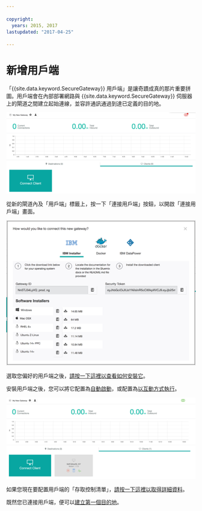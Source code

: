 ```yaml
---

copyright:
  years: 2015, 2017
lastupdated: "2017-04-25"

---
```


# 新增用戶端

「{{site.data.keyword.SecureGateway}} 用戶端」是讓奇蹟成真的那片重要拼圖。用戶端會在內部部署網路與 {{site.data.keyword.SecureGateway}} 伺服器上的閘道之間建立起始連線，並容許通訊通過到達已定義的目的地。

![新建閘道](./images/newGateway.png?raw=true "新建閘道")

從新的閘道內及「用戶端」標籤上，按一下「連接用戶端」按鈕，以開啟「連接用戶端」畫面。

![連接用戶端](./images/connectClient.png?raw=true "連接用戶端")

選取您偏好的用戶端之後，[請按一下這裡以查看如何安裝它](/docs/services/SecureGateway/securegateway_install.html)。

安裝用戶端之後，您可以將它配置為[自動啟動](/docs/services/SecureGateway/securegateway_auto-start.html)，或配置為[以互動方式執行](/docs/services/SecureGateway/securegateway_interaction.html)。

![連接的用戶端](./images/connectedClient.png?raw=true "連接的用戶端")

如果您現在要配置用戶端的「存取控制清單」，[請按一下這裡以取得詳細資料](/docs/services/SecureGateway/securegateway_acl.html)。

既然您已連接用戶端，便可以[建立第一個目的地](/docs/services/SecureGateway/securegateway_destination.html)。
